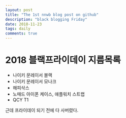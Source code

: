 ```yaml
---
layout: post
title: "The 1st nnwb blog post on github"
description: "black blogging Friday"
date: 2018-11-23
tags: daily
comments: true
---
```


# 2018 블랙프라이데이 지름목록

- 나이키 문레이서 블랙
- 나이키 문레이서 모나크
- 해피삭스
- 노매드 아이폰 케이스, 애플워치 스트랩
- QCY T1

근데 프라이데이 되기 전에 다 사버렸다.
